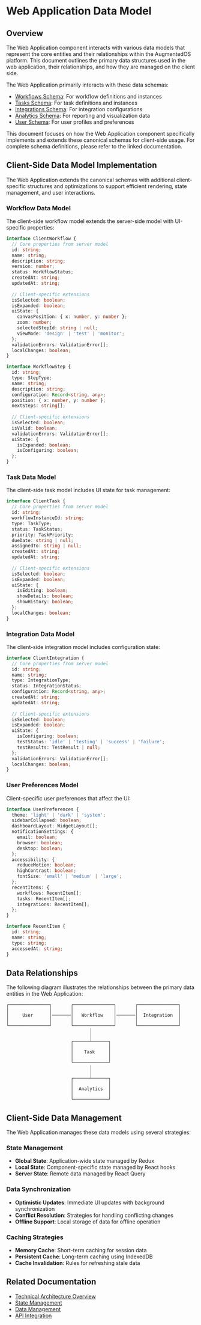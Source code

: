 # Web Application Data Model

## Overview

The Web Application component interacts with various data models that represent the core entities and their relationships within the AugmentedOS platform. This document outlines the primary data structures used in the web application, their relationships, and how they are managed on the client side.

The Web Application primarily interacts with these data schemas:

* [Workflows Schema](../../schemas/workflows.md): For workflow definitions and instances
* [Tasks Schema](../../schemas/tasks.md): For task definitions and instances
* [Integrations Schema](../../schemas/integrations.md): For integration configurations
* [Analytics Schema](../../schemas/analytics.md): For reporting and visualization data
* [User Schema](../../schemas/users.md): For user profiles and preferences

This document focuses on how the Web Application component specifically implements and extends these canonical schemas for client-side usage. For complete schema definitions, please refer to the linked documentation.

## Client-Side Data Model Implementation

The Web Application extends the canonical schemas with additional client-specific structures and optimizations to support efficient rendering, state management, and user interactions.

### Workflow Data Model

The client-side workflow model extends the server-side model with UI-specific properties:

```typescript
interface ClientWorkflow {
  // Core properties from server model
  id: string;
  name: string;
  description: string;
  version: number;
  status: WorkflowStatus;
  createdAt: string;
  updatedAt: string;
  
  // Client-specific extensions
  isSelected: boolean;
  isExpanded: boolean;
  uiState: {
    canvasPosition: { x: number, y: number };
    zoom: number;
    selectedStepId: string | null;
    viewMode: 'design' | 'test' | 'monitor';
  };
  validationErrors: ValidationError[];
  localChanges: boolean;
}

interface WorkflowStep {
  id: string;
  type: StepType;
  name: string;
  description: string;
  configuration: Record<string, any>;
  position: { x: number, y: number };
  nextSteps: string[];
  
  // Client-specific extensions
  isSelected: boolean;
  isValid: boolean;
  validationErrors: ValidationError[];
  uiState: {
    isExpanded: boolean;
    isConfiguring: boolean;
  };
}
```

### Task Data Model

The client-side task model includes UI state for task management:

```typescript
interface ClientTask {
  // Core properties from server model
  id: string;
  workflowInstanceId: string;
  type: TaskType;
  status: TaskStatus;
  priority: TaskPriority;
  dueDate: string | null;
  assignedTo: string | null;
  createdAt: string;
  updatedAt: string;
  
  // Client-specific extensions
  isSelected: boolean;
  isExpanded: boolean;
  uiState: {
    isEditing: boolean;
    showDetails: boolean;
    showHistory: boolean;
  };
  localChanges: boolean;
}
```

### Integration Data Model

The client-side integration model includes configuration state:

```typescript
interface ClientIntegration {
  // Core properties from server model
  id: string;
  name: string;
  type: IntegrationType;
  status: IntegrationStatus;
  configuration: Record<string, any>;
  createdAt: string;
  updatedAt: string;
  
  // Client-specific extensions
  isSelected: boolean;
  isExpanded: boolean;
  uiState: {
    isConfiguring: boolean;
    testStatus: 'idle' | 'testing' | 'success' | 'failure';
    testResults: TestResult | null;
  };
  validationErrors: ValidationError[];
  localChanges: boolean;
}
```

### User Preferences Model

Client-specific user preferences that affect the UI:

```typescript
interface UserPreferences {
  theme: 'light' | 'dark' | 'system';
  sidebarCollapsed: boolean;
  dashboardLayout: WidgetLayout[];
  notificationSettings: {
    email: boolean;
    browser: boolean;
    desktop: boolean;
  };
  accessibility: {
    reduceMotion: boolean;
    highContrast: boolean;
    fontSize: 'small' | 'medium' | 'large';
  };
  recentItems: {
    workflows: RecentItem[];
    tasks: RecentItem[];
    integrations: RecentItem[];
  };
}

interface RecentItem {
  id: string;
  name: string;
  type: string;
  accessedAt: string;
}
```

## Data Relationships

The following diagram illustrates the relationships between the primary data entities in the Web Application:

```
┌───────────────┐       ┌───────────────┐       ┌───────────────┐
│               │       │               │       │               │
│     User      │───────│   Workflow    │───────│  Integration  │
│               │       │               │       │               │
└───────────────┘       └───────────────┘       └───────────────┘
                               │
                               │
                        ┌──────┴──────┐
                        │             │
                        │    Task     │
                        │             │
                        └─────────────┘
                               │
                               │
                        ┌──────┴──────┐
                        │             │
                        │  Analytics  │
                        │             │
                        └─────────────┘
```

## Client-Side Data Management

The Web Application manages these data models using several strategies:

### State Management

* **Global State**: Application-wide state managed by Redux
* **Local State**: Component-specific state managed by React hooks
* **Server State**: Remote data managed by React Query

### Data Synchronization

* **Optimistic Updates**: Immediate UI updates with background synchronization
* **Conflict Resolution**: Strategies for handling conflicting changes
* **Offline Support**: Local storage of data for offline operation

### Caching Strategies

* **Memory Cache**: Short-term caching for session data
* **Persistent Cache**: Long-term caching using IndexedDB
* **Cache Invalidation**: Rules for refreshing stale data

## Related Documentation

* [Technical Architecture Overview](./technical_architecture/overview.md)
* [State Management](./technical_architecture/state_management.md)
* [Data Management](./technical_architecture/data_management.md)
* [API Integration](./technical_architecture/api_integration.md) 